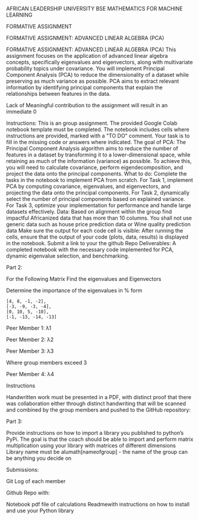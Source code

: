 AFRICAN LEADERSHIP UNIVERSITY
BSE
MATHEMATICS FOR  MACHINE LEARNING

FORMATIVE ASSIGNMENT


FORMATIVE ASSIGNMENT: ADVANCED LINEAR ALGEBRA (PCA)

FORMATIVE ASSIGNMENT: ADVANCED LINEAR ALGEBRA (PCA)
This assignment focuses on the application of advanced linear algebra concepts, specifically eigenvalues and eigenvectors, along with multivariate probability topics under covariance. You will implement Principal Component Analysis (PCA) to reduce the dimensionality of a dataset while preserving as much variance as possible. PCA aims to extract relevant information by identifying principal components that explain the relationships between features in the data.

Lack of Meaningful contribution to the assignment will result in an immediate 0

Instructions:
This is an group assignment.
The provided Google Colab notebook template must be completed. The notebook includes cells where instructions are provided, marked with a "TO DO" comment. Your task is to fill in the missing code or answers where indicated.
The goal of PCA: The Principal Component Analysis algorithm aims to reduce the number of features in a dataset by transforming it to a lower-dimensional space, while retaining as much of the information (variance) as possible. To achieve this, you will need to calculate covariance, perform eigendecomposition, and project the data onto the principal components.
What to do:
Complete the tasks in the notebook to implement PCA from scratch.
For Task 1, implement PCA by computing covariance, eigenvalues, and eigenvectors, and projecting the data onto the principal components.
For Task 2, dynamically select the number of principal components based on explained variance.
For Task 3, optimize your implementation for performance and handle large datasets effectively.
Data:
Based on alignment within the group find impactful Africanized data that has more than 10 columns. You shall not use generic data such as house price prediction data or Wine quality prediction data
Make sure the output for each code cell is visible: After running the cells, ensure that the output of your code (plots, data, results) is displayed in the notebook.
Submit a link to your the github Repo
Deliverables:
A completed notebook with the necessary code implemented for PCA, dynamic eigenvalue selection, and benchmarking.

Part 2:


For the Following Matrix Find the eigenvalues and Eigenvectors

Determine the importance of the eigenvalues in % form

    [4, 8, -1, -2],
    [-3, -9, -3, -4],
    [0, 10, 5, -10],
    [-1, -13, -14, -13]


Peer Member 1: λ1


Peer Member 2: λ2


Peer Member 3: λ3


Where group members exceed 3


Peer Member 4: λ4


Instructions


Handwritten work must be presented in a PDF, with distinct proof that there was collaboration either through distinct handwriting that will be scanned and combined by the group members and pushed to the GitHub repository:






Part 3:


Provide instructions on how to import a library you published to python’s PyPi. The goal is that the coach should be able to import and perform matrix multiplication using your library with matrices of different dimensions Library name must be alumath[nameofgroup] - the name of the group can be anything you decide on



Submissions:

Git Log of each member

Github Repo with:

Notebook
pdf file of calculations
Readmewith instructions on how to install and use your Python library

